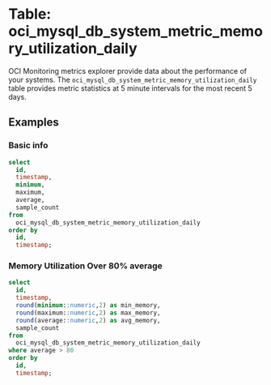 # Table: oci_mysql_db_system_metric_memory_utilization_daily

OCI Monitoring metrics explorer provide data about the performance of your systems.  The `oci_mysql_db_system_metric_memory_utilization_daily` table provides metric statistics at 5 minute intervals for the most recent 5 days.

## Examples

### Basic info

```sql
select
  id,
  timestamp,
  minimum,
  maximum,
  average,
  sample_count
from
  oci_mysql_db_system_metric_memory_utilization_daily
order by
  id,
  timestamp;
```

### Memory Utilization Over 80% average

```sql
select
  id,
  timestamp,
  round(minimum::numeric,2) as min_memory,
  round(maximum::numeric,2) as max_memory,
  round(average::numeric,2) as avg_memory,
  sample_count
from
  oci_mysql_db_system_metric_memory_utilization_daily
where average > 80
order by
  id,
  timestamp;
```